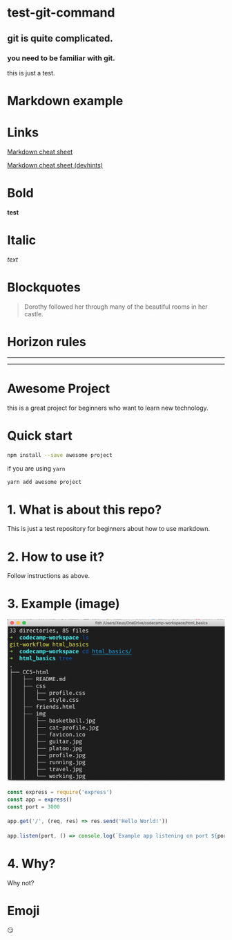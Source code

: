 # test-git-command

## git is quite complicated.

### you need to be familiar with git.

this is just a test.  

# Markdown **example**

# Links

[Markdown cheat sheet](https://www.markdownguide.org/cheat-sheet/)

[Markdown cheat sheet (devhints)](https://devhints.io/markdown)

# Bold

**test**  

# Italic

*text*

# Blockquotes

> Dorothy followed her through many of the beautiful rooms in her castle.

# Horizon rules  

***
___

# Awesome Project

this is a great project for beginners who want to learn new technology.  

# Quick start

```bash
npm install --save awesome project
```

if you are using ```yarn``` 

```bash
yarn add awesome project
```

# 1. What is about this repo?

This is just a test repository for beginners about how to use markdown.  

# 2. How to use it?

Follow instructions as above.  

# 3. Example (image)  

![command](Screenshot&#32;2020-02-12&#32;11.02.56.png)

```javascript
const express = require('express')
const app = express()
const port = 3000

app.get('/', (req, res) => res.send('Hello World!'))

app.listen(port, () => console.log(`Example app listening on port ${port}!`))
```

# 4. Why?

Why not?

# Emoji
:smirk:

